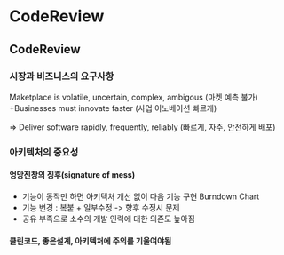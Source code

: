 # CodeReview

## CodeReview

### 시장과 비즈니스의 요구사항

Maketplace is volatile, uncertain, complex, ambigous (마켓 예측 불가)
+Businesses must innovate faster (사업 이노베이션 빠르게)

=> Deliver software rapidly, frequently, reliably (빠르게, 자주, 안전하게 배포)

### 아키텍처의 중요성
#### 엉망진창의 징후(signature of mess)
- 기능이 동작만 하면 아키텍처 개선 없이 다음 기능 구현 Burndown Chart
- 기능 변경 : 복붙 + 일부수정 -> 향후 수정시 문제
- 공유 부족으로 소수의 개발 인력에 대한 의존도 높아짐
#### 클린코드, 좋은설계, 아키텍처에 주의를 기울여야됨

